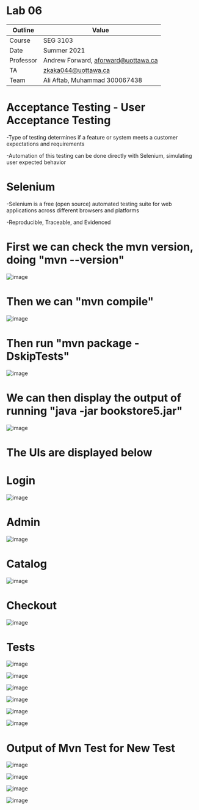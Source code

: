 # Lab 06

| Outline | Value |
| --- | --- |
| Course | SEG 3103 |
| Date | Summer 2021 |
| Professor | Andrew Forward, aforward@uottawa.ca |
| TA | zkaka044@uottawa.ca |
| Team | Ali Aftab, Muhammad 300067438 |

# Acceptance Testing - User Acceptance Testing
-Type of testing determines if a feature or system meets a customer expectations and requirements 

-Automation of this testing can be done directly with Selenium, simulating user expected behavior 

# Selenium 
-Selenium is a free (open source) automated testing suite for web applications across different browsers and platforms 

-Reproducible, Traceable, and Evidenced

# First we can check the mvn version, doing "mvn --version"

![image](https://user-images.githubusercontent.com/37605427/125541958-136c73ee-b3b4-40f6-bf7d-5cf41fe2513c.png)

# Then we can "mvn compile"

![image](https://user-images.githubusercontent.com/37605427/125003710-cb0d7280-e025-11eb-9eab-e6dd5c59f3e3.png)

# Then run "mvn package -DskipTests"
![image](https://user-images.githubusercontent.com/37605427/125003516-5e927380-e025-11eb-9290-7afed1707717.png)

# We can then display the output of running "java -jar bookstore5.jar"

![image](https://user-images.githubusercontent.com/37605427/125543252-003b82f2-7bc0-43f5-9fa4-eeeee607dbcb.png)

# The UIs are displayed below

# Login
![image](https://user-images.githubusercontent.com/37605427/125004006-8504de80-e026-11eb-8811-62d4fa00dd37.png)

# Admin
![image](https://user-images.githubusercontent.com/37605427/125003525-64885480-e025-11eb-9f40-0e0d7def2c54.png)

# Catalog
![image](https://user-images.githubusercontent.com/37605427/125003582-81248c80-e025-11eb-8606-5d6e711d1a46.png)

# Checkout
![image](https://user-images.githubusercontent.com/37605427/125003617-95688980-e025-11eb-8df2-f5e6b64ff40e.png)

# Tests

![image](https://user-images.githubusercontent.com/37605427/125551882-8cc37f54-0ca3-4683-a746-e674d3ef35cd.png)

![image](https://user-images.githubusercontent.com/37605427/125551931-ecfe1abc-b4d4-447f-a789-e2316e232599.png)

![image](https://user-images.githubusercontent.com/37605427/125552025-b4d1d46d-9c3a-450f-b2a7-a35135b0e23b.png)

![image](https://user-images.githubusercontent.com/37605427/125552115-73579b16-1f4a-4a67-8ec1-9a10c2bb8a30.png)

![image](https://user-images.githubusercontent.com/37605427/125552133-82db94d0-e559-472d-8504-05d10a83699c.png)

![image](https://user-images.githubusercontent.com/37605427/125552178-bfa131b5-f2a5-42a4-adc4-093c61362752.png)

# Output of Mvn Test for New Test

![image](https://user-images.githubusercontent.com/37605427/125556379-f578c046-9f84-47da-80bc-03f43c251aa8.png)

![image](https://user-images.githubusercontent.com/37605427/125556409-cbe30ff6-79ba-4382-8a2d-75a8fcaa5b24.png)

![image](https://user-images.githubusercontent.com/37605427/125556430-e1ef44f4-6402-4e7d-a26d-ca2d9b1f054e.png)

![image](https://user-images.githubusercontent.com/37605427/125556443-c72b3da8-38fa-4caa-800e-9a07b760698f.png)



